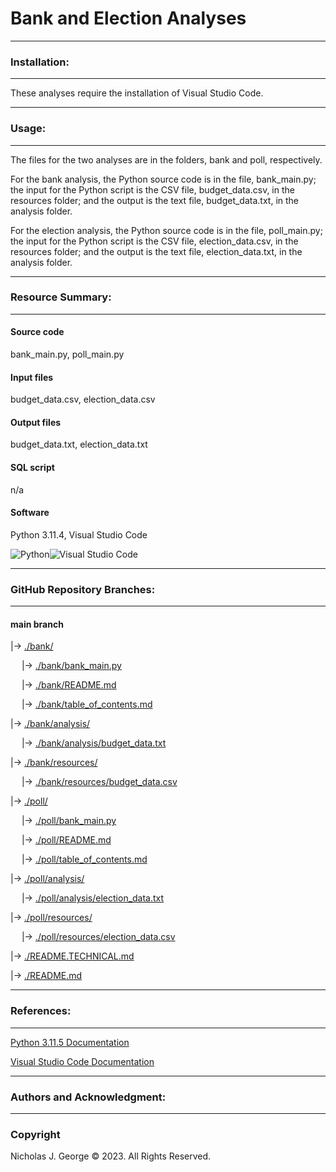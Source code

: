 # **Bank and Election Analyses**

----

### **Installation:**

----

These analyses require the installation of Visual Studio Code.

----

### **Usage:**

----

The files for the two analyses are in the folders, bank and poll, respectively.  

For the bank analysis, the Python source code is in the file, bank_main.py; the input for the Python script is the CSV file, budget_data.csv, in the resources folder; and the output is the text file, budget_data.txt, in the analysis folder.

For the election analysis, the Python source code is in the file, poll_main.py; the input for the Python script is the CSV file, election_data.csv, in the resources folder; and the output is the text file, election_data.txt, in the analysis folder.

----

### **Resource Summary:**

----

#### **Source code**

bank_main.py, poll_main.py

#### **Input files**

budget_data.csv, election_data.csv

#### **Output files**

budget_data.txt, election_data.txt

#### **SQL script**

n/a

#### **Software**

Python 3.11.4, Visual Studio Code

![Python](https://img.shields.io/badge/python-3670A0?style=for-the-badge&logo=python&logoColor=ffdd54)![Visual Studio Code](https://img.shields.io/badge/Visual%20Studio%20Code-0078d7.svg?style=for-the-badge&logo=visual-studio-code&logoColor=white)

----

### **GitHub Repository Branches:**

----

#### main branch 

|&rarr; [./bank/](./bank/)

  &emsp; |&rarr; [./bank/bank_main.py](./bank/bank_main.py)

  &emsp; |&rarr; [./bank/README.md](./bank/README.md)

  &emsp; |&rarr; [./bank/table_of_contents.md](./bank/table_of_contents.md)
  
|&rarr; [./bank/analysis/](./bank/analysis/)

  &emsp; |&rarr; [./bank/analysis/budget_data.txt](./bank/analysis/budget_data.txt)

|&rarr; [./bank/resources/](./bank/resources/)

  &emsp; |&rarr; [./bank/resources/budget_data.csv](./bank/resources/budget_data.csv)

|&rarr; [./poll/](./poll/)

  &emsp; |&rarr; [./poll/bank_main.py](./poll/bank_main.py)

  &emsp; |&rarr; [./poll/README.md](./poll/README.md)

  &emsp; |&rarr; [./poll/table_of_contents.md](./poll/table_of_contents.md)

|&rarr; [./poll/analysis/](./poll/analysis/)

  &emsp; |&rarr; [./poll/analysis/election_data.txt](./poll/analysis/election_data.txt)

|&rarr; [./poll/resources/](./poll/resources/)

  &emsp; |&rarr; [./poll/resources/election_data.csv](./poll/resources/election_data.csv)

|&rarr; [./README.TECHNICAL.md](./README.TECHNICAL.md)

|&rarr; [./README.md](./README.md)

----

### **References:**

----

[Python 3.11.5 Documentation](https://docs.python.org/3/)

[Visual Studio Code Documentation](https://code.visualstudio.com/docs)

----

### **Authors and Acknowledgment:**

----

### Copyright

Nicholas J. George © 2023. All Rights Reserved.
